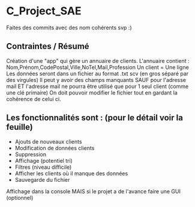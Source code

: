 # C_Project_SAE

Faites des commits avec des nom cohérents svp :)

## Contraintes / Résumé

Création d'une "app" qui gère un annuaire de clients.
L'annuaire contient : Nom,Prénom,CodePostal,Ville,NoTel,Mail,Profession
Un client  = Une ligne
Les données seront dans un fichier au format .txt scv (en gros séparé par des virgules)
Il peut y avoir des champs manquants SAUF pour l'adresse mail
ET l'adresse mail ne pourra être utilisé que pour 1 seul client (comme une clé primaire)
On doit pouvoir modifier le fichier tout en gardant la cohérence de celui ci.

## Les fonctionnalités sont : (pour le détail voir la feuille)

- Ajouts de nouveaux clients
- Modification de données clients
- Suppression
- Affichage (potentiel tri)
- Filtres (niveau difficile)
- Afficher les clients où il manque des données
- Sauvegarde du fichier

Affichage dans la console MAIS si le projet a de l'avance faire une GUI (optionnel)
